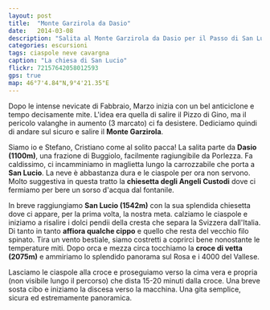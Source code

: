 ```yaml
---
layout: post
title:  "Monte Garzirola da Dasio"
date:   2014-03-08
description: "Salita al Monte Garzirola da Dasio per il Passo di San Lucio"
categories: escursioni
tags: ciaspole neve cavargna
caption: "La chiesa di San Lucio"
flickr: 72157642058012593
gps: true
map: 46°7'4.84"N,9°4'21.35"E
---
```


Dopo le intense nevicate di Fabbraio, Marzo inizia con un bel anticiclone e tempo decisamente mite. L'idea era quella di salire il Pizzo di Gino, ma il pericolo valanghe in aumento (3 marcato) ci fa desistere. Dediciamo quindi di andare sul sicuro e salire il **Monte Garzirola**.

Siamo io e Stefano, Cristiano come al solito pacca! La salita parte da **Dasio (1100m)**, una frazione di Buggiolo, facilmente ragiungibile da Porlezza. Fa caldissimo, ci incamminiamo in maglietta lungo la carrozzabile che porta a **San Lucio**. La neve è abbastanza dura e le ciaspole per ora non servono. Molto suggestiva in questa tratto la **chiesetta degli Angeli Custodi** dove ci fermiamo per bere un sorso d'acqua dal fontanile.

In breve raggiungiamo **San Lucio (1542m)** con la sua splendida chiesetta dove ci appare, per la prima volta, la nostra meta. calziamo le ciaspole e iniziamo a risalire i dolci pendii della cresta che separa la Svizzera dall'Italia. Di tanto in tanto **affiora qualche cippo** e quello che resta del vecchio filo spinato. Tira un vento bestiale, siamo costretti a coprirci bene nonostante le temperature miti. Dopo orca e mezza circa tocchiamo la **croce di vetta (2075m)** e ammiriamo lo splendido panorama sul Rosa e i 4000 del Vallese.

Lasciamo le ciaspole alla croce e proseguiamo verso la cima vera e propria (non visibile lungo il percorso) che dista 15-20 minuti dalla croce. Una breve sosta cibo e iniziamo la discesa verso la macchina. Una gita semplice, sicura ed estremamente panoramica. 

